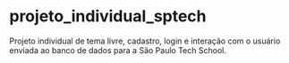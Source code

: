 # projeto_individual_sptech
Projeto individual de tema livre, cadastro, login e interação com o usuário enviada ao banco de dados para a São Paulo Tech School.
